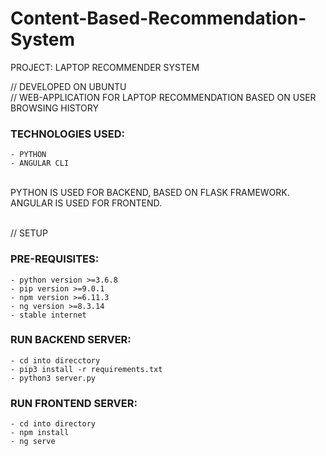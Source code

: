# Content-Based-Recommendation-System
PROJECT: LAPTOP RECOMMENDER SYSTEM <br />

// DEVELOPED ON UBUNTU <br />
// WEB-APPLICATION FOR LAPTOP RECOMMENDATION BASED ON USER BROWSING HISTORY <br />

### TECHNOLOGIES USED:
	- PYTHON
	- ANGULAR CLI
<br />
PYTHON IS USED FOR BACKEND, BASED ON FLASK FRAMEWORK.<br />
ANGULAR IS USED FOR FRONTEND.<br /><br />

// SETUP<br />
### PRE-REQUISITES:
	- python version >=3.6.8
	- pip version >=9.0.1
	- npm version >=6.11.3
	- ng version >=8.3.14
	- stable internet

### RUN BACKEND SERVER:
	- cd into direcctory
	- pip3 install -r requirements.txt
	- python3 server.py

### RUN FRONTEND SERVER:
	- cd into directory
	- npm install
	- ng serve
